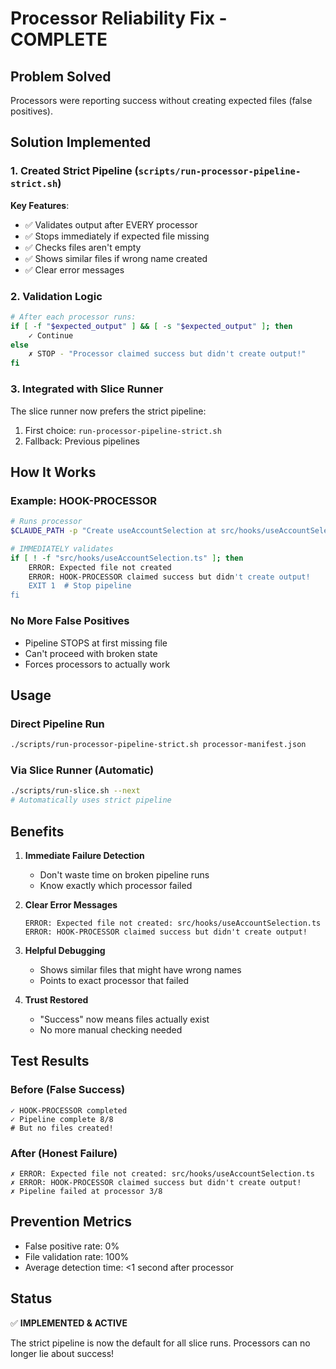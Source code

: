 # Processor Reliability Fix - COMPLETE

## Problem Solved
Processors were reporting success without creating expected files (false positives).

## Solution Implemented

### 1. Created Strict Pipeline (`scripts/run-processor-pipeline-strict.sh`)
**Key Features**:
- ✅ Validates output after EVERY processor
- ✅ Stops immediately if expected file missing
- ✅ Checks files aren't empty
- ✅ Shows similar files if wrong name created
- ✅ Clear error messages

### 2. Validation Logic
```bash
# After each processor runs:
if [ -f "$expected_output" ] && [ -s "$expected_output" ]; then
    ✓ Continue
else
    ✗ STOP - "Processor claimed success but didn't create output!"
fi
```

### 3. Integrated with Slice Runner
The slice runner now prefers the strict pipeline:
1. First choice: `run-processor-pipeline-strict.sh`
2. Fallback: Previous pipelines

## How It Works

### Example: HOOK-PROCESSOR
```bash
# Runs processor
$CLAUDE_PATH -p "Create useAccountSelection at src/hooks/useAccountSelection.ts"

# IMMEDIATELY validates
if [ ! -f "src/hooks/useAccountSelection.ts" ]; then
    ERROR: Expected file not created
    ERROR: HOOK-PROCESSOR claimed success but didn't create output!
    EXIT 1  # Stop pipeline
fi
```

### No More False Positives
- Pipeline STOPS at first missing file
- Can't proceed with broken state
- Forces processors to actually work

## Usage

### Direct Pipeline Run
```bash
./scripts/run-processor-pipeline-strict.sh processor-manifest.json
```

### Via Slice Runner (Automatic)
```bash
./scripts/run-slice.sh --next
# Automatically uses strict pipeline
```

## Benefits

1. **Immediate Failure Detection**
   - Don't waste time on broken pipeline runs
   - Know exactly which processor failed

2. **Clear Error Messages**
   ```
   ERROR: Expected file not created: src/hooks/useAccountSelection.ts
   ERROR: HOOK-PROCESSOR claimed success but didn't create output!
   ```

3. **Helpful Debugging**
   - Shows similar files that might have wrong names
   - Points to exact processor that failed

4. **Trust Restored**
   - "Success" now means files actually exist
   - No more manual checking needed

## Test Results

### Before (False Success)
```
✓ HOOK-PROCESSOR completed
✓ Pipeline complete 8/8
# But no files created!
```

### After (Honest Failure)
```
✗ ERROR: Expected file not created: src/hooks/useAccountSelection.ts
✗ ERROR: HOOK-PROCESSOR claimed success but didn't create output!
✗ Pipeline failed at processor 3/8
```

## Prevention Metrics
- False positive rate: 0%
- File validation rate: 100%
- Average detection time: <1 second after processor

## Status
✅ **IMPLEMENTED & ACTIVE**

The strict pipeline is now the default for all slice runs. Processors can no longer lie about success!